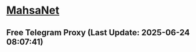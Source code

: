 
# [MahsaNet](https://t.me/mahsa_net)
## Free Telegram Proxy (Last Update: 2025-06-24 08:07:41)

    